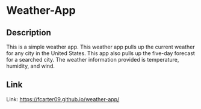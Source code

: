 # Weather-App

## Description

This is a simple weather app. This weather app pulls up the current weather for any city in the United States. This app also pulls up
the five-day forecast for a searched city. The weather information provided is temperature, humidity, and wind.

## Link

Link: https://fcarter09.github.io/weather-app/
